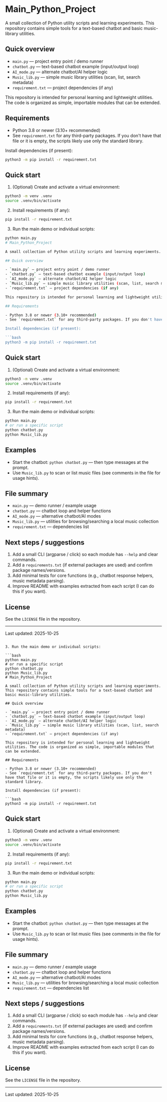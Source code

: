 # Main_Python_Project

A small collection of Python utility scripts and learning experiments. This repository contains simple tools for a text-based chatbot and basic music-library utilities.

## Quick overview

- `main.py` — project entry point / demo runner
- `chatbot.py` — text-based chatbot example (input/output loop)
- `AI_mode.py` — alternate chatbot/AI helper logic
- `Music_lib.py` — simple music library utilities (scan, list, search metadata)
- `requirement.txt` — project dependencies (if any)

This repository is intended for personal learning and lightweight utilities. The code is organized as simple, importable modules that can be extended.

## Requirements

- Python 3.8 or newer (3.10+ recommended)
- See `requirement.txt` for any third-party packages. If you don't have that file or it is empty, the scripts likely use only the standard library.

Install dependencies (if present):

```bash
python3 -m pip install -r requirement.txt
```

## Quick start

1. (Optional) Create and activate a virtual environment:

```bash
python3 -m venv .venv
source .venv/bin/activate
```

2. Install requirements (if any):

```bash
pip install -r requirement.txt
```

3. Run the main demo or individual scripts:

```bash
python main.py
# Main_Python_Project

A small collection of Python utility scripts and learning experiments. This repository contains simple tools for a text-based chatbot and basic music-library utilities.

## Quick overview

- `main.py` — project entry point / demo runner
- `chatbot.py` — text-based chatbot example (input/output loop)
- `AI_mode.py` — alternate chatbot/AI helper logic
- `Music_lib.py` — simple music library utilities (scan, list, search metadata)
- `requirement.txt` — project dependencies (if any)

This repository is intended for personal learning and lightweight utilities. The code is organized as simple, importable modules that can be extended.

## Requirements

- Python 3.8 or newer (3.10+ recommended)
- See `requirement.txt` for any third-party packages. If you don't have that file or it is empty, the scripts likely use only the standard library.

Install dependencies (if present):

```bash
python3 -m pip install -r requirement.txt
```

## Quick start

1. (Optional) Create and activate a virtual environment:

```bash
python3 -m venv .venv
source .venv/bin/activate
```

2. Install requirements (if any):

```bash
pip install -r requirement.txt
```

3. Run the main demo or individual scripts:

```bash
python main.py
# or run a specific script
python chatbot.py
python Music_lib.py
```

## Examples

- Start the chatbot: `python chatbot.py` — then type messages at the prompt.
- Use `Music_lib.py` to scan or list music files (see comments in the file for usage hints).

## File summary

- `main.py` — demo runner / example usage
- `chatbot.py` — chatbot loop and helper functions
- `AI_mode.py` — alternative chatbot/AI modes
- `Music_lib.py` — utilities for browsing/searching a local music collection
- `requirement.txt` — dependencies list

## Next steps / suggestions

1. Add a small CLI (argparse / click) so each module has `--help` and clear commands.
2. Add a `requirements.txt` (if external packages are used) and confirm package names/versions.
3. Add minimal tests for core functions (e.g., chatbot response helpers, music metadata parsing).
4. Improve README with examples extracted from each script (I can do this if you want).

## License

See the `LICENSE` file in the repository.

---

Last updated: 2025-10-25

```

3. Run the main demo or individual scripts:

```bash
python main.py
# or run a specific script
python chatbot.py
python Music_lib.py
# Main_Python_Project

A small collection of Python utility scripts and learning experiments. This repository contains simple tools for a text-based chatbot and basic music-library utilities.

## Quick overview

- `main.py` — project entry point / demo runner
- `chatbot.py` — text-based chatbot example (input/output loop)
- `AI_mode.py` — alternate chatbot/AI helper logic
- `Music_lib.py` — simple music library utilities (scan, list, search metadata)
- `requirement.txt` — project dependencies (if any)

This repository is intended for personal learning and lightweight utilities. The code is organized as simple, importable modules that can be extended.

## Requirements

- Python 3.8 or newer (3.10+ recommended)
- See `requirement.txt` for any third-party packages. If you don't have that file or it is empty, the scripts likely use only the standard library.

Install dependencies (if present):

```bash
python3 -m pip install -r requirement.txt
```

## Quick start

1. (Optional) Create and activate a virtual environment:

```bash
python3 -m venv .venv
source .venv/bin/activate
```

2. Install requirements (if any):

```bash
pip install -r requirement.txt
```

3. Run the main demo or individual scripts:

```bash
python main.py
# or run a specific script
python chatbot.py
python Music_lib.py
```

## Examples

- Start the chatbot: `python chatbot.py` — then type messages at the prompt.
- Use `Music_lib.py` to scan or list music files (see comments in the file for usage hints).

## File summary

- `main.py` — demo runner / example usage
- `chatbot.py` — chatbot loop and helper functions
- `AI_mode.py` — alternative chatbot/AI modes
- `Music_lib.py` — utilities for browsing/searching a local music collection
- `requirement.txt` — dependencies list

## Next steps / suggestions

1. Add a small CLI (argparse / click) so each module has `--help` and clear commands.
2. Add a `requirements.txt` (if external packages are used) and confirm package names/versions.
3. Add minimal tests for core functions (e.g., chatbot response helpers, music metadata parsing).
4. Improve README with examples extracted from each script (I can do this if you want).

## License

See the `LICENSE` file in the repository.

---

Last updated: 2025-10-25


